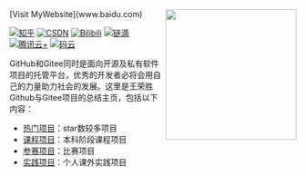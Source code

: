 <img align='right' src="https://media.giphy.com/media/M9gbBd9nbDrOTu1Mqx/giphy.gif" width="230">
[Visit MyWebsite](www.baidu.com)

[![知乎](https://img.shields.io/badge/知乎-查看-blue)](https://www.zhihu.com/people/wang-rong-sheng-74)
[![CSDN](https://img.shields.io/badge/CSDN-查看-red)](https://blog.csdn.net/u014297502?spm=1000.2115.3001.5113)
[![Bilibili](https://img.shields.io/badge/Bilibili-查看-pink)](https://space.bilibili.com/383478933)
[![链滴](https://img.shields.io/badge/链滴-查看-orange)](https://ld246.com/member/WangRongsheng)
[![腾讯云+](https://img.shields.io/badge/腾讯云%2B-查看-lightgrey)](https://cloud.tencent.com/developer/user/4161138)
[![码云](https://img.shields.io/badge/码云-查看-yellow)](https://gitee.com/niceWangRongsheng)

GitHub和Gitee同时是面向开源及私有软件项目的托管平台，优秀的开发者必将会用自己的力量助力社会的发展。这里是王荣胜Github与Gitee项目的总结主页，包括以下内容：

- [热门项目](https://github.com/WangRongsheng/work/blob/main/Hot.md)：star数较多项目
- [课程项目](https://github.com/WangRongsheng/work/blob/main/Class.md)：本科阶段课程项目
- [参赛项目](https://github.com/WangRongsheng/work/blob/main/Competition.md)：比赛项目
- [实践项目](https://github.com/WangRongsheng/work/blob/main/Practice.md)：个人课外实践项目
